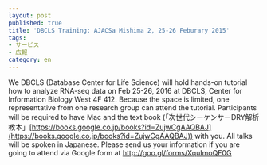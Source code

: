 ```yaml
---
layout: post
published: true
title: 'DBCLS Training: AJACSa Mishima 2, 25-26 Feburary 2015'
tags:
- サービス
- 広報
category: en
---
```

We DBCLS (Database Center for Life Science) will hold hands-on tutorial how to analyze RNA-seq data on Feb 25-26, 2016 at DBCLS, Center for Information Biology West 4F 412. Because the space is limited, one representative from one research group can attend the tutorial. Participants will be required to have Mac and the text book (「次世代シーケンサーDRY解析教本」[https://books.google.co.jp/books?id=ZujwCgAAQBAJ](https://books.google.co.jp/books?id=ZujwCgAAQBAJ)) with you. All talks will be spoken in Japanese. Please send us your information
if you are going to attend via Google form at http://goo.gl/forms/XquImoQF0G
